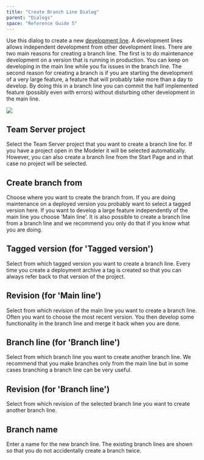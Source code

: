 ```yaml
---
title: "Create Branch Line Dialog"
parent: "Dialogs"
space: "Reference Guide 5"
---
```

Use this dialog to create a new [development line](Version+Control+Concepts). A development lines allows independent development from other development lines. There are two main reasons for creating a branch line. The first is to do maintenance development on a version that is running in production. You can keep on developing in the main line while you fix issues in the branch line. The second reason for creating a branch is if you are starting the development of a very large feature, a feature that will probably take more than a day to develop. By doing this in a branch line you can commit the half implemented feature (possibly even with errors) without disturbing other development in the main line.

![](attachments/524305/688180.png)

## Team Server project

Select the Team Server project that you want to create a branch line for. If you have a project open in the Modeler it will be selected automatically. However, you can also create a branch line from the Start Page and in that case no project will be selected.

## Create branch from

Choose where you want to create the branch from. If you are doing maintenance on a deployed version you probably want to select a tagged version here. If you want to develop a large feature independently of the main line you choose 'Main line'. It is also possible to create a branch line from a branch line and we recommend you only do that if you know what you are doing.

## Tagged version (for 'Tagged version')

Select from which tagged version you want to create a branch line. Every time you create a deployment archive a tag is created so that you can always refer back to that version of the project.

## Revision (for 'Main line')

Select from which revision of the main line you want to create a branch line. Often you want to choose the most recent version. You then develop some functionality in the branch line and merge it back when you are done.

## Branch line (for 'Branch line')

Select from which branch line you want to create another branch line. We recommend that you make branches only from the main line but in some cases branching a branch line can be very useful.

## Revision (for 'Branch line')

Select from which revision of the selected branch line you want to create another branch line.

## Branch name

Enter a name for the new branch line. The existing branch lines are shown so that you do not accidentally create a branch twice.
